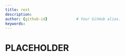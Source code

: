 ```yaml
---
title: rest       
description:                    
author: {github-id}             # Your GitHub alias.
keywords:
---
```


# PLACEHOLDER

